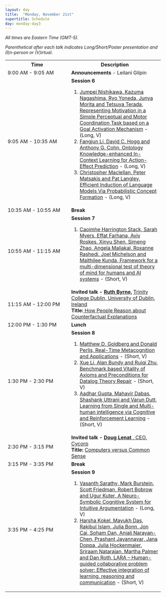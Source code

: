 ```yaml
---
layout: day
title:  "Monday, November 21st"
supertitle: Schedule
day: monday-day3
---
```


<!-- This day's session talks are available on YouTube
at
[ACS 2021 Day 1](https://www.youtube.com/playlist?list=PL-1wKlUbAzGSlUlf92yCfbYlUV8WWkuFT).
Invited talks are linked directly as shown below.


Paper PDFs are available by clicking on talk titles. For slides, click on
(S) after title, or look in the corresponding Slack channel.
-->
*All times are Eastern Time (GMT-5).*

*Parenthetical after each talk indicates Long/Short/Poster presentation and (I)n-person or (V)irtual.*


<table>
<tr>
<th width=190px> Time </th>
<th> Description </th>
</tr>

<tr>
<td> <span class="schedtime"> 9:00 AM - 9:05 AM </span></td>
<td>  <b> Announcements </b> - Leilani Gilpin </td>
</tr>

  
<tr>
  <td id="session6"> <span class="schedtime"> 9:05 AM - 10:35 AM </span></td><td> <b> Session 6 </b>
<!-- ###### Chaired by TBD -->
   <ol>
    <li> <a href="{{site.baseurl}}/data/acs22_paper-238.pdf">Jumpei Nishikawa, Kazuma Nagashima, Ryo Yoneda, Junya Morita and Tetsuya Terada, Representing Motivation in a Simple Perceptual and Motor Coordination Task based on a Goal Activation Mechanism</a> - (Long, V)</li>
    <li> <a href="{{site.baseurl}}/data/acs22_paper-7652.pdf">Fangjun Li, David C. Hogg and Anthony G. Cohn, Ontology Knowledge-enhanced In-Context Learning for Action-Effect Prediction</a> - (Long, V)</li>
    <li> <a href="{{site.baseurl}}/data/acs22_paper-2537.pdf">Christopher Maclellan, Peter Matsakis and Pat Langley, Efficient Induction of Language Models Via Probabilistic Concept Formation</a> - (Long, V)</li>
   </ol>
  
<!--
  <ol>
   <li> <a href="{{site.baseurl}}/data/ACS-21_paper_6.pdf">An Analysis and
  Comparison of ACT-R and Soar</a> - <a href="{{site.baseurl}}/data/slides/paper06-slides-laird.pdf">(S)</a>, John Laird. <a
  onClick="goToSlackChannel(6)"> (on Slack #paper06-laird)</a></li>
   <li> <a href="{{site.baseurl}}/data/ACS-21_paper_9.pdf">Deep Goal
  Reasoning: An Analysis</a> - <a href="{{site.baseurl}}/data/slides/paper09-slides-yuan.pdf">(S)</a>, Weihang Yuan and Hector Munoz-Avila. <a
  onClick="goToSlackChannel(9)"> (on Slack #paper09-yuan)</a></li>
   <li> <a href="{{site.baseurl}}/data/ACS-21_paper_33.pdf">Scaling Challenges in
    Explanatory Reasoning</a> - <a href="{{site.baseurl}}/data/slides/paper33-slides-langley.pdf">(S)</a>,  Pat Langley and Mohan Sridharan.<a
  onClick="goToSlackChannel(33)"> (on Slack #paper33-langley)</a></li>
  </ol>
-->

  </td>
</tr>
<tr>
  <td> <span class="schedtime"> 10:35 AM - 10:55 AM </span></td>
  <td>  <b> Break</b> </td>
</tr>

<tr>
  <td id="session7"> <span class="schedtime"> 10:55 AM - 11:15 AM </span></td><td> <b> Session 7 </b>
<!-- ###### Chaired by TBD -->
   <ol>
    <li> <a href="{{site.baseurl}}/data/acs22_paper-911.pdf">Caoimhe Harrington Stack, Sarah Myers, Effat Farhana, Aviv Roskes, Xinyu Shen, Simeng Zhao, Angela Maliakal, Roxanne Rashedi, Joel Michelson and Maithilee Kunda, Framework for a multi-dimensional test of theory of mind for humans and AI systems</a> - (Short, V)</li>
   </ol>
  </td>
</tr>
  
<tr>
  <td> <span class="schedtime"> 11:15 AM - 12:00 PM </span></td>
  <td> <b>  Invited talk -
<a href="{{site.baseurl}}/speakers/Ruth_Byrne/"> Ruth Byrne,</a> </b>
<a href="https://www.tcd.ie/research/profiles/?profile=rmbyrne">Trinity College Dublin, University of Dublin, Ireland</a><br>
<b>Title:</b><a href="{{site.baseurl}}/talks/#Byrne_talk"> How People Reason about Counterfactual Explanations </a> 
    
  </td>
</tr>

<tr>
  <td> <span class="schedtime"> 12:00 PM - 1:30 PM </span></td>
  <td>  <b> Lunch</b> </td>
</tr>

<tr>
  <td id="session8"> <span class="schedtime"> 1:30 PM - 2:30 PM </span></td><td> <b> Session 8 </b>
<!-- ###### Chaired by TBD -->
   <ol>
    <li> <a href="{{site.baseurl}}/data/acs22_paper-5926.pdf">Matthew D. Goldberg and Donald Perlis, Real-Time Metacognition and Applications</a> - (Short, V)</li>
    <li> <a href="{{site.baseurl}}/data/acs22_paper-3588.pdf">Xue Li, Alan Bundy and Ruiqi Zhu, Benchmark based Vitality of Axioms and Preconditions for Datalog Theory Repair</a> - (Short, V)</li>
    <li> <a href="{{site.baseurl}}/data/acs22_paper-186.pdf">Aadhar Gupta, Mahavir Dabas, Shashank Uttrani and Varun Dutt, Learning from Single and Multi-human intelligence via Cognitive and Reinforcement Learning</a> - (Short, V)</li>
   </ol>
 
  </td>
</tr>
<tr>
  <td> <span class="schedtime"> 2:30 PM - 3:15 PM </span></td>
  <td> <b>  Invited talk - 
<a href="{{site.baseurl}}/speakers/Doug_Lenat/"> Doug Lenat </a> </b>
<a href="https://cyc.com/leadership-team/">, CEO,  Cycorp</a><br>
<b>Title: </b><a href="{{site.baseurl}}/talks/#Lenat_talk">Computers versus Common Sense</a> 
    
  </td>
</tr>

<tr>
  <td> <span class="schedtime"> 3:15 PM - 3:35 PM </span></td>
  <td>  <b> Break</b> </td>
</tr>
<tr> 
   <td> <span class="schedtime"> 3:35 PM - 4:25 PM </span></td> 
   <td id="session9">  <b> Session 9 </b>
     <ol>
     <li> <a href="{{site.baseurl}}/data/acs22_paper-7038.pdf">Vasanth Sarathy, Mark Burstein, Scott Friedman, Robert Bobrow and Ugur Kuter, A Neuro-Symbolic Cognitive System for Intuitive Argumentation</a> - (Long, V)</li>
     <li> <a href="{{site.baseurl}}/data/acs22_paper-2603.pdf">Harsha Kokel, Mayukh Das, Rakibul Islam, Julia Bonn, Jon Cai, Soham Dan, Anjali Narayan-Chen, Prashant Jayannavar, Jana Doppa, Julia Hockenmaier, Sriraam Natarajan, Martha Palmer and Dan Roth, LARA – Human-guided collaborative problem solver: Effective integration of learning, reasoning and communication</a> - (Short, V)</li>
     </ol>
   </td> 
</tr>

<!--
<tr>
  <td> <span class="schedtime"> 3:30 PM - 4:30 PM </span></td>
  <td>  <b> Community Discussion</b> </td>
  
</tr> -->


</table>
